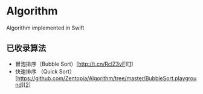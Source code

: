 # Algorithm
Algorithm implemented in Swift

## 已收录算法
- 冒泡排序（Bubble Sort）[http://t.cn/RcIZ3vF][1]
- 快速排序 （Quick Sort）[https://github.com/Zentopia/Algorithm/tree/master/BubbleSort.playground][2]

[1]:	http://t.cn/RcIZ3vF
[2]:	https://github.com/Zentopia/Algorithm/tree/master/BubbleSort.playground